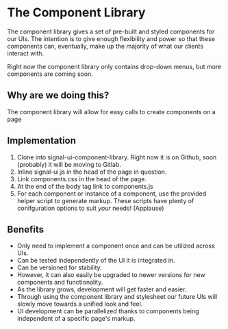 # The Component Library

The component library gives a set of pre-built and styled components for our UIs. The intention is to give enough flexibility and power so that these components can, eventually, make up the majority of what our clients interact with.

Right now the component library only contains drop-down menus, but more components are coming soon.

## Why are we doing this?

The component library will allow for easy calls to create components on a page

## Implementation

1. Clone into signal-ui-component-library. Right now it is on Github, soon (probably) it will be moving to Gitlab.
2. Inline signal-ui.js in the head of the page in question.
3. Link components.css in the head of the page.
4. At the end of the body tag link to components.js
5. For each component or instance of a component, use the provided helper script to generate markup. These scripts have plenty of conifguration options to suit *your* needs! (Applause)

## Benefits
- Only need to implement a component once and can be utilized across UIs.
- Can be tested independently of the UI it is integrated in.
- Can be versioned for stability.
- However, it can also easily be upgraded to newer versions for new components and functionality.
- As the library grows, development will get faster and easier.
- Through using the component library and stylesheet our future UIs will slowly move towards a unified look and feel.
- UI development can be parallelized thanks to components being independent of a specific page's markup.
